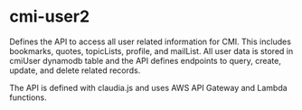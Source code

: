 # cmi-user2

Defines the API to access all user related information for CMI. This includes bookmarks, quotes,
topicLists, profile, and mailList. All user data is stored in cmiUser dynamodb table and the API
defines endpoints to query, create, update, and delete related records.

The API is defined with claudia.js and uses AWS API Gateway and Lambda functions.

